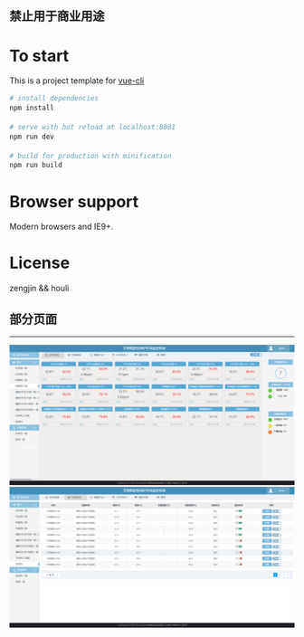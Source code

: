 

## 禁止用于商业用途

# To start

This is a project template for [vue-cli](https://github.com/vuejs/vue-cli)

``` bash
# install dependencies
npm install

# serve with hot reload at localhost:8081
npm run dev

# build for production with minification
npm run build

```



# Browser support

Modern browsers and IE9+.

# License
zengjin && houli

## 部分页面
----------------
  ![](./views/home.png)
  ![](./views/control.png)
